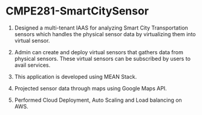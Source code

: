 # CMPE281-SmartCitySensor

1. Designed a multi-tenant IAAS for analyzing Smart City Transportation sensors which handles the physical sensor data by virtualizing them into virtual sensor.

2. Admin can create and deploy virtual sensors that gathers data from physical sensors. These virtual sensors can be subscribed by users to avail services.

3. This application is developed using MEAN Stack. 

4. Projected sensor data through maps using Google Maps API.

5. Performed Cloud Deployment, Auto Scaling and Load balancing on AWS.
